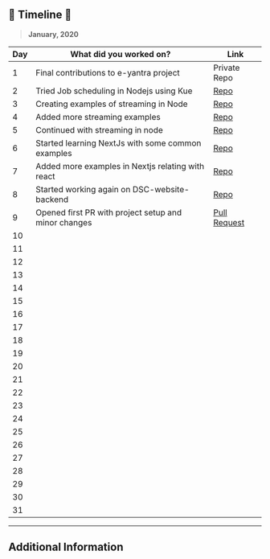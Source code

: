 ## 🚀 __Timeline__ 🚀

> **January, 2020**

|Day|What did you worked on?|Link|
|-------|------|--------|
|1|Final contributions to e-yantra project|Private Repo|
|2|Tried Job scheduling in Nodejs using Kue|[Repo](https://github.com/rhnmht30/node-kue-email-job)|
|3|Creating examples of streaming in Node|[Repo](https://github.com/rhnmht30/node-stream-examples)|
|4|Added more streaming examples |[Repo](https://github.com/rhnmht30/node-stream-examples)|
|5|Continued with streaming in node|[Repo](https://github.com/rhnmht30/node-stream-examples)|
|6|Started learning NextJs with some common examples|[Repo](https://github.com/rhnmht30/nextjs-samples)|
|7|Added more examples in Nextjs relating with react|[Repo](https://github.com/rhnmht30/nextjs-samples)|
|8|Started working again on DSC-website-backend|[Repo](https://github.com/dsckiet/website-backend-v2)|
|9|Opened first PR with project setup and minor changes|[Pull Request](https://github.com/dsckiet/website-backend-v2/pull/2)|
|10|||
|11|||
|12|||
|13|||
|14|||
|15|||
|16|||
|17|||
|18|||
|19|||
|20|||
|21|||
|22|||
|23|||
|24|||
|25|||
|26|||
|27|||
|28|||
|29|||
|30|||
|31|||

---

## Additional Information
